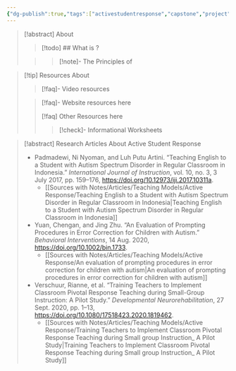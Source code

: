 ```yaml
---
{"dg-publish":true,"tags":["activestudentresponse","capstone","project","Classroom-Pivotal-Response-Teaching-CPRT"],"permalink":"/teaching-methods/active-student-response/","dgPassFrontmatter":true}
---
```


> [!abstract] About 
> > [!todo] ## What is ?
>  
> > >[!note]-  The Principles of 
>

>[!tip] Resources About 
>>[!faq]- Video resources
>>
>
>>[!faq]- Website resources here
>>
>> [!faq] Other Resources here
>>> [!check]- Informational Worksheets
>




>[!abstract] Research Articles About Active Student Response
>* Padmadewi, Ni Nyoman, and Luh Putu Artini. “Teaching English to a Student with Autism Spectrum Disorder in Regular Classroom in Indonesia.” _International Journal of Instruction_, vol. 10, no. 3, 3 July 2017, pp. 159–176, https://doi.org/10.12973/iji.2017.10311a.
>	* [[Sources with Notes/Articles/Teaching Models/Active Response/Teaching English to a Student with Autism Spectrum Disorder in Regular Classroom in Indonesia\|Teaching English to a Student with Autism Spectrum Disorder in Regular Classroom in Indonesia]]
>* Yuan, Chengan, and Jing Zhu. “An Evaluation of Prompting Procedures in Error Correction for Children with Autism.” _Behavioral Interventions_, 14 Aug. 2020, https://doi.org/10.1002/bin.1733.
>	* [[Sources with Notes/Articles/Teaching Models/Active Response/An evaluation of prompting procedures in error correction for children with autism\|An evaluation of prompting procedures in error correction for children with autism]]
>* Verschuur, Rianne, et al. “Training Teachers to Implement Classroom Pivotal Response Teaching during Small-Group Instruction: A Pilot Study.” _Developmental Neurorehabilitation_, 27 Sept. 2020, pp. 1–13, https://doi.org/10.1080/17518423.2020.1819462.
>	* [[Sources with Notes/Articles/Teaching Models/Active Response/Training Teachers to Implement Classroom Pivotal Response Teaching during  Small group Instruction_ A Pilot Study\|Training Teachers to Implement Classroom Pivotal Response Teaching during  Small group Instruction_ A Pilot Study]]

